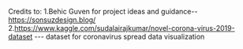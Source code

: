Credits to: 
    1.Behic Guven for project ideas and guidance--https://sonsuzdesign.blog/ 
    2.https://www.kaggle.com/sudalairajkumar/novel-corona-virus-2019-dataset --- dataset for coronavirus spread data visualization
